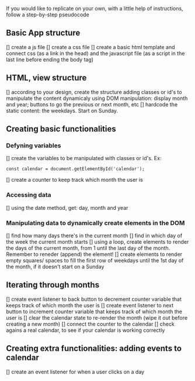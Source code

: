 <!-- This code is based on this tutorial: https://www.youtube.com/watch?v=m9OSBJaQTlM -->
If you would like to replicate on your own, with a little help of instructions,
follow a step-by-step pseudocode

## Basic App structure
[] create a js file
[] create a css file
[] create a basic html template and connect css (as a link in the head) and the javascript file (as a script in the last line before ending the body tag)

## HTML, view structure
[] according to your design, create the structure adding classes or id's to manipulate the content dynamicaly using DOM manipulation: display month and year; buttons to go
the previous or next month, etc
[] hardcode the static content: the weekdays. Start on Sunday.

## Creating basic functionalities
### Defyning variables
[] create the variables to be manipulated with classes or id's. Ex:
```
const calendar = document.getElementById('calendar');
```
[] create a counter to keep track which month the user is

### Accessing data
[] using the date method, get: day, month and year

### Manipulating data to dynamically create elements in the DOM
[] find how many days there's in the current month
[] find in which day of the week the current month starts
[] using a loop, create elements to render the days of the current month, from 1 until the last day of the month. Remember to reneder (append) the element!
[] create elements to render empty squares/ spaces to fill the first row of weekdays until the 1st day of the month, if it doesn't start on a Sunday

## Iterating through months
[] create event listener to back button to decrement counter variable that keeps track of which month the user is
[] create event listener to next button to increment counter variable that keeps track of which month the user is
[] clear the calendar state to re-render the month (wipe it out before creating a new month)
[] connect the counter to the calendar
[] check agains a real calendar, to see if your calendar is working correctly

## Creating extra functionalities: adding events to calendar
[] create an event listener for when a user clicks on a day


